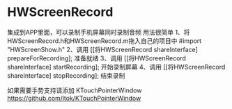 # HWScreenRecord
集成到APP里面，可以录制手机屏幕同时录制音频
用法很简单
1、将HWScreenRecord.h和HWScreenRecord.m拖入自己的项目中
#import "HWScreenShow.h"
2、调用
[[将HWScreenRecord shareInterface] prepareForRecording];
准备就绪
3、调用
[[将HWScreenRecord shareInterface] startRecording];
开始录制屏幕
4、调用
[[将HWScreenRecord shareInterface] stopRecording];
结束录制

如果需要手势支持请添加
KTouchPointerWindow
https://github.com/itok/KTouchPointerWindow
